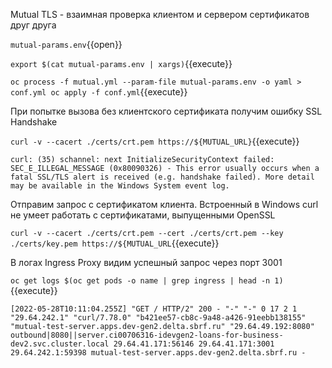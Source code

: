 Mutual TLS - взаимная проверка клиентом и сервером сертификатов друг друга

`mutual-params.env`{{open}}

`export $(cat mutual-params.env | xargs)`{{execute}}

`oc process -f mutual.yml --param-file mutual-params.env -o yaml > conf.yml
oc apply -f conf.yml`{{execute}}

При попытке вызова без клиентского сертификата получим ошибку SSL Handshake

`curl -v --cacert ./certs/crt.pem https://${MUTUAL_URL}`{{execute}}

`curl: (35) schannel: next InitializeSecurityContext failed: SEC_E_ILLEGAL_MESSAGE (0x80090326) - This error usually occurs when a fatal SSL/TLS alert is received (e.g. handshake failed). More detail may be available in the Windows System event log.`

Отправим запрос с сертификатом клиента. Встроенный в Windows curl не умеет работать с сертификатами, выпущенными
OpenSSL

`curl -v --cacert ./certs/crt.pem --cert ./certs/crt.pem --key ./certs/key.pem https://${MUTUAL_URL`{{execute}}

В логах Ingress Proxy видим успешный запрос через порт 3001

`oc get logs $(oc get pods -o name | grep ingress | head -n 1)`{{execute}}

`[2022-05-28T10:11:04.255Z] "GET / HTTP/2" 200 - "-" "-" 0 17 2 1 "29.64.242.1" "curl/7.78.0" "b421ee57-cb8c-9a48-a426-91eebb138155" "mutual-test-server.apps.dev-gen2.delta.sbrf.ru" "29.64.49.192:8080" outbound|8080||server.ci00706316-idevgen2-loans-for-business-dev2.svc.cluster.local 29.64.41.171:56146 29.64.41.171:3001 29.64.242.1:59398 mutual-test-server.apps.dev-gen2.delta.sbrf.ru -`